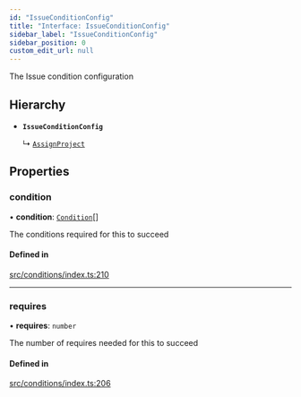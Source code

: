 ```yaml
---
id: "IssueConditionConfig"
title: "Interface: IssueConditionConfig"
sidebar_label: "IssueConditionConfig"
sidebar_position: 0
custom_edit_url: null
---
```


The Issue condition configuration

## Hierarchy

- **`IssueConditionConfig`**

  ↳ [`AssignProject`](internal.AssignProject.md)

## Properties

### condition

• **condition**: [`Condition`](../#condition)[]

The conditions required for this to succeed

#### Defined in

[src/conditions/index.ts:210](https://github.com/Resnovas/smartcloud/blob/b91f5b4/src/conditions/index.ts#L210)

___

### requires

• **requires**: `number`

The number of requires needed for this to succeed

#### Defined in

[src/conditions/index.ts:206](https://github.com/Resnovas/smartcloud/blob/b91f5b4/src/conditions/index.ts#L206)
